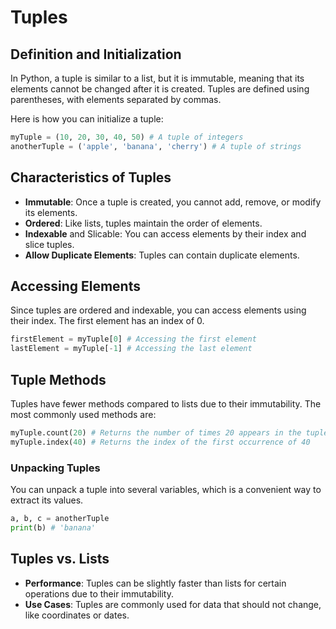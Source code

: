 # Tuples

## Definition and Initialization

In Python, a tuple is similar to a list, but it is immutable, meaning that its elements cannot be changed after it is created. Tuples are defined using parentheses, with elements separated by commas. 

Here is how you can initialize a tuple:

```python
myTuple = (10, 20, 30, 40, 50) # A tuple of integers
anotherTuple = ('apple', 'banana', 'cherry') # A tuple of strings
```
## Characteristics of Tuples

- **Immutable**: Once a tuple is created, you cannot add, remove, or modify its elements.
- **Ordered**: Like lists, tuples maintain the order of elements.
- **Indexable** and Slicable: You can access elements by their index and slice tuples.
- **Allow Duplicate Elements**: Tuples can contain duplicate elements.

## Accessing Elements

Since tuples are ordered and indexable, you can access elements using their index. The first element has an index of 0.

```python
firstElement = myTuple[0] # Accessing the first element
lastElement = myTuple[-1] # Accessing the last element
```

## Tuple Methods

Tuples have fewer methods compared to lists due to their immutability. The most commonly used methods are:

```python
myTuple.count(20) # Returns the number of times 20 appears in the tuple
myTuple.index(40) # Returns the index of the first occurrence of 40
```

### Unpacking Tuples

You can unpack a tuple into several variables, which is a convenient way to extract its values.

```python
a, b, c = anotherTuple
print(b) # 'banana'
```

## Tuples vs. Lists

- **Performance**: Tuples can be slightly faster than lists for certain operations due to their immutability.
- **Use Cases**: Tuples are commonly used for data that should not change, like coordinates or dates.